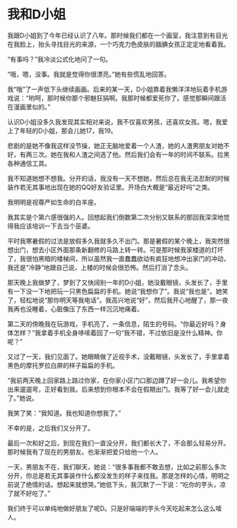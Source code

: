 # 我和D小姐

我跟D小姐到了今年已经认识了八年。那时候我们都在一个画室，我注意到有目光在我脸上，抬头寻找目光的来源，一个巧克力色皮肤的腼腆女孩正定定地看着我。 

“有事吗？”我冷淡公式化地问了一句。 

“哦，嗯，没事。我就是觉得你很漂亮。”她有些慌乱地回答。 

我“哦”了一声低下头继续画画。后来的某一天，D小姐靠着我懒洋洋地玩着手机游戏说：“哟呵，那时候你那个邪魅狂狷啊。我那时候都爱死你了。感觉那瞬间跟活在漫画里似的。” 

认识D小姐没多久我发现其实相对来说，我不仅喜欢男孩，还喜欢女孩。嗯，我爱上了年轻的D小姐，那会儿她17，我19。 

悲剧的是她不像我这样没节操，她正无脑地爱着一个人渣，她的人渣男朋友对她不好，有两三次。她在我和人渣之间选了他。然后我们会有一年的时间不联系。拉黑各种通信工具。 

我不知道她想不想我。分开的话，我没有一天不想她，然后总在我无法忍耐的时候装作若无其事地出现在她的QQ好友验证里。开场白大概是“最近好吗”之类。 

我明明是视尊严如生命的白羊座。 

我其实是个第六感很强的人。回想起我们倒数第二次分别又联系的那回我深深地觉得我应该培训一下去当个巫婆。 

平时我寒暑假的过法是放假多久我就多久不出门。那是暑假的某个晚上，我突然很想出门，想去小区外面那条新翻修的马路上转一转。可是那时候我家楼道的灯坏了，我很怕黑暗的楼梯间，所以虽然我一直蠢蠢欲动有疯狂地想冲出家门的冲动，我还是“冷静”地跟自己说，上楼的时候会很恐怖。然后打消了念头。 

那天晚上我做梦了，梦到了又快阔别一年的D小姐，她没戴眼镜，头发长了，手里有一下没一下地把玩一只黑色扁扁的手机。她说“我想你了”。我说“我也是”。她笑了，轻松地说“那你明天等我电话”。我高兴地说“好”，然后我开心地醒了，那一夜我再也没睡着，心脏像压了东西一样沉沉地痛着。 

第二天的傍晚我在玩游戏，手机亮了，一条信息，陌生的号码。“你最近好吗？身体怎样？”我拿着手机全身哆嗦着回了一句“我不错，不过依旧是没什么精神。你呢？” 

又过了一天，我们见面了。她眼睛做了近视手术，没戴眼镜，头发长了，手里拿着黑色的摩托罗拉白屏的样子扁扁的手机。 

“我前两天晚上回家路上路过你家，在你家小区门口那边蹲了好一会儿。我希望你出来遛遛弯，正好看到我。后来想到你根本不会在假期出门。我等了好一会儿就走了。”她说。 

我笑了笑：“我知道。我也知道你想我了。” 

不幸的是，之后我们又分开了。 

最后一次和好之后，到现在我们一直没分开，我们都长大了，不会那么轻易分开。那时候我有了现在的男朋友。也渐渐把爱只给他一个人。 

一天，男朋友不在，我们聊天，她说：“很多事我都不敢去想，比如之前那么多次分开，你总是若无其事装作什么都没发生的样子来找我。那是怎样的心情，明明之前说了绝情的话。想起来就想哭。”她低下头，我沉默了一下说：“吃你的芋头，凉了就不好吃了。” 

我们终于可以单纯地做好朋友了呢D。只是好端端的芋头今天吃起来怎么这么噎人。